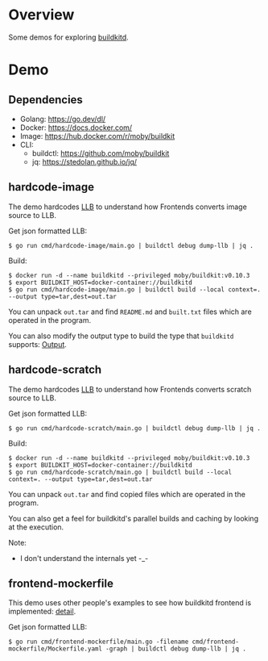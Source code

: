 # Overview

Some demos for exploring [buildkitd](https://github.com/moby/buildkit).

# Demo

## Dependencies

- Golang: https://go.dev/dl/
- Docker: https://docs.docker.com/
- Image: https://hub.docker.com/r/moby/buildkit
- CLI:
  - buildctl: https://github.com/moby/buildkit
  - jq: https://stedolan.github.io/jq/

## hardcode-image

The demo hardcodes [LLB](https://github.com/moby/buildkit#exploring-llb) to understand how Frontends converts image source to LLB.

Get json formatted LLB:

```shell
$ go run cmd/hardcode-image/main.go | buildctl debug dump-llb | jq .
```

Build:

```shell
$ docker run -d --name buildkitd --privileged moby/buildkit:v0.10.3
$ export BUILDKIT_HOST=docker-container://buildkitd
$ go run cmd/hardcode-image/main.go | buildctl build --local context=. --output type=tar,dest=out.tar
```

You can unpack `out.tar` and find `README.md` and `built.txt` files which are operated in the program.

You can also modify the output type to build the type that `buildkitd` supports: [Output](https://github.com/moby/buildkit#output).

## hardcode-scratch

The demo hardcodes [LLB](https://github.com/moby/buildkit#exploring-llb) to understand how Frontends converts scratch source to LLB.

Get json formatted LLB:

```shell
$ go run cmd/hardcode-scratch/main.go | buildctl debug dump-llb | jq .
```

Build:

```shell
$ docker run -d --name buildkitd --privileged moby/buildkit:v0.10.3
$ export BUILDKIT_HOST=docker-container://buildkitd
$ go run cmd/hardcode-scratch/main.go | buildctl build --local context=. --output type=tar,dest=out.tar
```

You can unpack `out.tar` and find copied files which are operated in the program.

You can also get a feel for buildkitd's parallel builds and caching by looking at the execution.


Note:
- I don't understand the internals yet -_-

## frontend-mockerfile

This demo uses other people's examples to see how buildkitd frontend is implemented: [detail](./cmd/frontend-mockerfile/README.md).

Get json formatted LLB:

```shell
$ go run cmd/frontend-mockerfile/main.go -filename cmd/frontend-mockerfile/Mockerfile.yaml -graph | buildctl debug dump-llb | jq .
```
